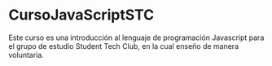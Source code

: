 # CursoJavaScriptSTC
Este curso es una introducción al lenguaje de programación Javascript para el grupo de estudio Student Tech Club, 
en la cual enseño de manera voluntaria.
